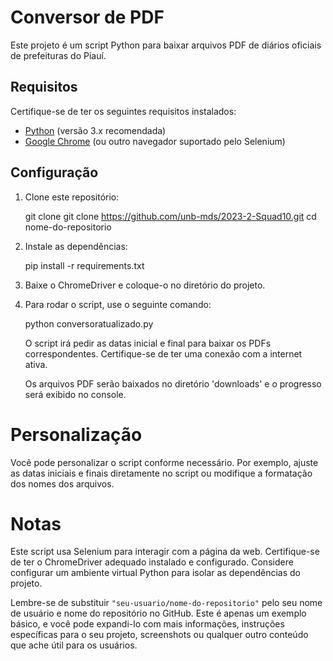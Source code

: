# Conversor de PDF

Este projeto é um script Python para baixar arquivos PDF de diários oficiais de prefeituras do Piauí.

## Requisitos

Certifique-se de ter os seguintes requisitos instalados:

- [Python](https://www.python.org/downloads/) (versão 3.x recomendada)
- [Google Chrome](https://www.google.com/chrome/) (ou outro navegador suportado pelo Selenium)

## Configuração

1. Clone este repositório:

   git clone git clone https://github.com/unb-mds/2023-2-Squad10.git
   cd nome-do-repositorio

2. Instale as dependências:

    pip install -r requirements.txt

3.  Baixe o ChromeDriver e coloque-o no diretório do projeto.

4. Para rodar o script, use o seguinte comando:

    python conversoratualizado.py

    O script irá pedir as datas inicial e final para baixar os PDFs correspondentes. Certifique-se de ter uma conexão com a internet ativa.

    Os arquivos PDF serão baixados no diretório 'downloads' e o progresso será exibido no console.

# Personalização

  Você pode personalizar o script conforme necessário. Por exemplo, ajuste as datas iniciais e finais diretamente no script ou modifique a formatação dos nomes dos arquivos.

# Notas

  Este script usa Selenium para interagir com a página da web. Certifique-se de ter o ChromeDriver adequado instalado e configurado.
  Considere configurar um ambiente virtual Python para isolar as dependências do projeto.

  
  Lembre-se de substituir `"seu-usuario/nome-do-repositorio"` pelo seu nome de usuário e nome do repositório no GitHub. Este é apenas um exemplo básico, e você pode expandi-lo com mais informações, instruções específicas para o seu projeto, screenshots ou qualquer outro conteúdo que ache útil para os usuários.


